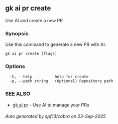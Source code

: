 ## gk ai pr create

Use AI and create a new PR

### Synopsis


Use this command to generate a new PR with AI.


```
gk ai pr create [flags]
```

### Options

```
  -h, --help          help for create
  -p, --path string   (Optional) Repository path
```

### SEE ALSO

* [gk ai pr](gk_ai_pr.md)	 - Use AI to manage your PRs

###### Auto generated by spf13/cobra on 23-Sep-2025
